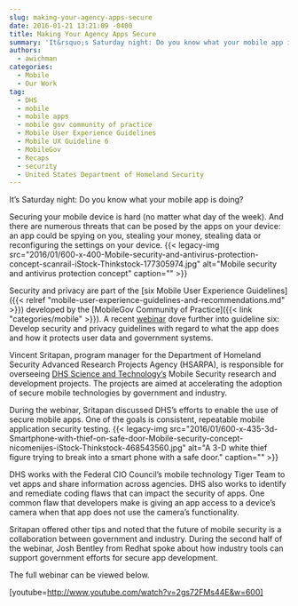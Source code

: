 ```yaml
---
slug: making-your-agency-apps-secure
date: 2016-01-21 13:21:09 -0400
title: Making Your Agency Apps Secure
summary: 'It&rsquo;s Saturday night: Do you know what your mobile app is doing? Securing your mobile device is hard (no matter what day of the week). And there are numerous threats that can be posed by the apps on your device: an app could be spying on you, stealing your money, stealing data or reconfiguring the'
authors:
  - awichman
categories:
  - Mobile
  - Our Work
tag:
  - DHS
  - mobile
  - mobile apps
  - mobile gov community of practice
  - Mobile User Experience Guidelines
  - Mobile UX Guideline 6
  - MobileGov
  - Recaps
  - security
  - United States Department of Homeland Security
---
```


It’s Saturday night: Do you know what your mobile app is doing?

Securing your mobile device is hard (no matter what day of the week). And there are numerous threats that can be posed by the apps on your device: an app could be spying on you, stealing your money, stealing data or reconfiguring the settings on your device. {{< legacy-img src="2016/01/600-x-400-Mobile-security-and-antivirus-protection-concept-scanrail-iStock-Thinkstock-177305974.jpg" alt="Mobile security and antivirus protection concept" caption="" >}} 

Security and privacy are part of the [six Mobile User Experience Guidelines]({{< relref "mobile-user-experience-guidelines-and-recommendations.md" >}}) developed by the [MobileGov Community of Practice]({{< link "categories/mobile" >}}). A recent [webinar](https://www.youtube.com/watch?v=2gs72FMs44E) dove further into guideline six: Develop security and privacy guidelines with regard to what the app does and how it protects user data and government systems.

Vincent Sritapan, program manager for the Department of Homeland Security Advanced Research Projects Agency (HSARPA), is responsible for overseeing [DHS Science and Technology&#8217;s](http://www.dhs.gov/science-and-technology/) Mobile Security research and development projects. The projects are aimed at accelerating the adoption of secure mobile technologies by government and industry.

During the webinar, Sritapan discussed DHS’s efforts to enable the use of secure mobile apps. One of the goals is consistent, repeatable mobile application security testing. {{< legacy-img src="2016/01/600-x-435-3d-Smartphone-with-thief-on-safe-door-Mobile-security-concept-nicomenijes-iStock-Thinkstock-468543560.jpg" alt="A 3-D white thief figure trying to break into a smart phone with a safe door." caption="" >}} 

DHS works with the Federal CIO Council’s mobile technology Tiger Team to vet apps and share information across agencies. DHS also works to identify and remediate coding flaws that can impact the security of apps. One common flaw that developers make is giving an app access to a device’s camera when that app does not use the camera’s functionality.

Sritapan offered other tips and noted that the future of mobile security is a collaboration between government and industry. During the second half of the webinar, Josh Bentley from Redhat spoke about how industry tools can support government efforts for secure app development.

The full webinar can be viewed below.

[youtube=http://www.youtube.com/watch?v=2gs72FMs44E&w=600]
